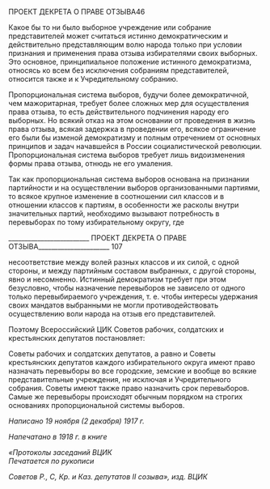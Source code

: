 ПРОЕКТ ДЕКРЕТА О ПРАВЕ ОТЗЫВА46

Какое бы то ни было выборное учреждение или собрание представителей может считаться истинно демократическим и действительно представляющим волю народа только при условии признания и применения права отзыва избирателями своих выбор­ных. Это основное, принципиальное положение истинного демократизма, относясь ко всем без исключения собраниям представителей, относится также и к Учредительному собранию.

Пропорциональная система выборов, будучи более демократичной, чем мажоритар­ная, требует более сложных мер для осуществления права отзыва, то есть действитель­ного подчинения народу его выборных. Но всякий отказ на этом основании от проведе­ния в жизнь права отзыва, всякая задержка в проведении его, всякое ограничение его были бы изменой демократизму и полным отречением от основных принципов и задач начавшейся в России социалистической революции. Пропорциональная система выбо­ров требует лишь видоизменения формы права отзыва, отнюдь не его умаления.

Так как пропорциональная система выборов основана на признании партийности и на осуществлении выборов организованными партиями, то всякое крупное изменение в соотношении сил классов и в отношении классов к партиям, в особенности же расколы внутри значительных партий, необходимо вызывают потребность в перевыборах по то­му избирательному округу, где

  

_________________________ ПРОЕКТ ДЕКРЕТА О ПРАВЕ ОТЗЫВА______________________ 107

несоответствие между волей разных классов и их силой, с одной стороны, и между пар­тийным составом выбранных, с другой стороны, явно и несомненно. Истинный демо­кратизм требует при этом безусловно, чтобы назначение перевыборов не зависело от одного только перевыбираемого учреждения, т. е. чтобы интересы удержания своих мандатов выбранными не могли противодействовать осуществлению воли народа на отзыв его представителей.

Поэтому Всероссийский ЦИК Советов рабочих, солдатских и крестьянских депута­тов постановляет:

Советы рабочих и солдатских депутатов, а равно и Советы крестьянских депутатов каждого избирательного округа имеют право назначать перевыборы во все городские, земские и вообще во всякие представительные учреждения, не исключая и Учредитель­ного собрания. Советы имеют также право назначить срок перевыборов. Самые же пе­ревыборы происходят обычным порядком на строгих основаниях пропорциональной системы выборов.

_Написано 19 ноября (2 декабря) 1917 г._

_Напечатано в 1918 г. в книге_

_«Протоколы заседаний ВЦИК_                                                             _Печатается по рукописи_

_Советов Р., С, Кр. и Каз._ _депутатов_ _II_ _созыва», изд. ВЦИК_
